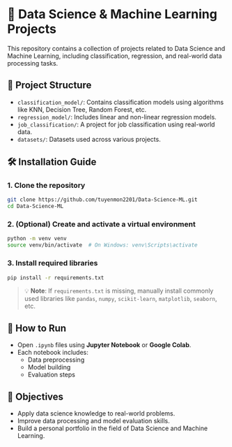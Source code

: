 # 🧠 Data Science & Machine Learning Projects

This repository contains a collection of projects related to Data Science and Machine Learning, including classification, regression, and real-world data processing tasks.

## 📁 Project Structure

- `classification_model/`: Contains classification models using algorithms like KNN, Decision Tree, Random Forest, etc.
- `regression_model/`: Includes linear and non-linear regression models.
- `job_classification/`: A project for job classification using real-world data.
- `datasets/`: Datasets used across various projects.

## 🛠️ Installation Guide

### 1. Clone the repository

```bash
git clone https://github.com/tuyenmon2201/Data-Science-ML.git
cd Data-Science-ML
```

### 2. (Optional) Create and activate a virtual environment

```bash
python -m venv venv
source venv/bin/activate  # On Windows: venv\Scripts\activate
```

### 3. Install required libraries

```bash
pip install -r requirements.txt
```

> 💡 **Note**: If `requirements.txt` is missing, manually install commonly used libraries like `pandas`, `numpy`, `scikit-learn`, `matplotlib`, `seaborn`, etc.

## 🚀 How to Run

- Open `.ipynb` files using **Jupyter Notebook** or **Google Colab**.
- Each notebook includes:
  - Data preprocessing  
  - Model building  
  - Evaluation steps

## 📌 Objectives

- Apply data science knowledge to real-world problems.
- Improve data processing and model evaluation skills.
- Build a personal portfolio in the field of Data Science and Machine Learning.